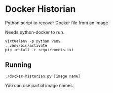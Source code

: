# Docker Historian

Python script to recover Docker file from an image

Needs python-docker to run.

```
virtualenv -p python venv
. venv/bin/activate
pip install -r requirements.txt
```

## Running

```
./docker-historian.py [image name]
```

You can use partial image names.